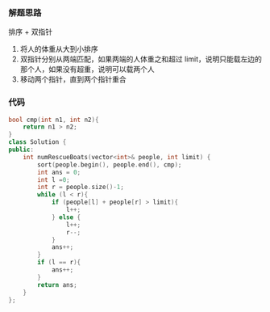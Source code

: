### 解题思路

排序 + 双指针

1. 将人的体重从大到小排序
2. 双指针分别从两端匹配，如果两端的人体重之和超过 limit，说明只能载左边的那个人，如果没有超重，说明可以载两个人
3. 移动两个指针，直到两个指针重合

### 代码

```cpp
bool cmp(int n1, int n2){
    return n1 > n2;
}
class Solution {
public:
    int numRescueBoats(vector<int>& people, int limit) {
        sort(people.begin(), people.end(), cmp);
        int ans = 0;
        int l =0;
        int r = people.size()-1;
        while (l < r){
            if (people[l] + people[r] > limit){
                l++;
            } else {
                l++;
                r--;
            }
            ans++;
        }
        if (l == r){
            ans++;
        }
        return ans;
    }
};
```
